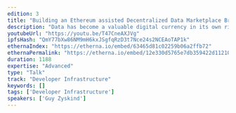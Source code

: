 ```yaml
---
edition: 3
title: "Building an Ethereum assisted Decentralized Data Marketplace Breakout"
description: "Data has become a valuable digital currency in its own right over the past decade, but despite its utility, it remains consolidated at the hands of a few large organizations. We propose a new protocol layer for creating an open-access data marketplace. The protocol is decentralized, and allows anyone to publish data in the system in return for incentives. We will discuss the hybrid architecture of the protocol, combining Ethereum smart-contracts for managing data access and subscription, alongside an off-chain network for storing and transmitting the data. Finally, we will introduce Catalyst – the first application to make use of a decentralized marketplace of crypto-data."
youtubeUrl: "https://youtu.be/T47CneAXJVg"
ipfsHash: "QmY77bXw86NM9mH6kxJSgfqRzD3t7Nce24s2NCEAoTAP1k"
ethernaIndex: "https://etherna.io/embed/63465d81c02259b06a2ffb72"
ethernaPermalink: "https://etherna.io/embed/12e330d5765e7db359422d1121086e2935618083ddf52ab9a0b75893b7286068"
duration: 1188
expertise: "Advanced"
type: "Talk"
track: "Developer Infrastructure"
keywords: []
tags: ['Developer Infrastructure']
speakers: ['Guy Zyskind']
---
```

